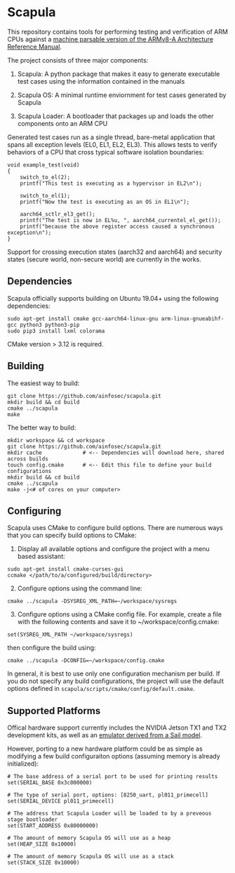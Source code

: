 # Scapula

This repository contains tools for performing testing and verification of ARM
CPUs against a
[machine parsable version of the ARMv8-A Architecture Reference Manual](https://developer.arm.com/architectures/cpu-architecture/a-profile/exploration-tools).

The project consists of three major components:

1. Scapula: A python package that makes it easy to generate executable test
cases using the information contained in the manuals

2. Scapula OS: A minimal runtime enviornment for test cases generated by Scapula

3. Scapula Loader: A bootloader that packages up and loads the other components onto an ARM CPU

Generated test cases run as a single thread, bare-metal application that
spans all exception levels (EL0, EL1, EL2, EL3). This allows tests to
verify behaviors of a CPU that cross typical software isolation boundaries:

```
void example_test(void)
{
    switch_to_el(2);
    printf("This test is executing as a hypervisor in EL2\n");

    switch_to_el(1);
    printf("Now the test is executing as an OS in EL1\n");

    aarch64_sctlr_el3_get();
    printf("The test is now in EL%u, ", aarch64_currentel_el_get()); 
    printf("because the above register access caused a synchronous exception\n");
}
```

Support for crossing execution states (aarch32 and aarch64) and security states 
(secure world, non-secure world) are currently in the works.

## Dependencies

Scapula officially supports building on Ubuntu 19.04+ using the following
dependencies:

```
sudo apt-get install cmake gcc-aarch64-linux-gnu arm-linux-gnueabihf-gcc python3 python3-pip
sudo pip3 install lxml colorama 
```

CMake version > 3.12 is required.

## Building

The easiest way to build:

```
git clone https://github.com/ainfosec/scapula.git
mkdir build && cd build
cmake ../scapula
make
```

The better way to build:

```
mkdir workspace && cd workspace
git clone https://github.com/ainfosec/scapula.git
mkdir cache             # <-- Dependencies will download here, shared across builds
touch config.cmake      # <-- Edit this file to define your build configurations
mkdir build && cd build
cmake ../scapula
make -j<# of cores on your computer>
```

## Configuring

Scapula uses CMake to configure build options. There are numerous ways that you
can specify build options to CMake:
  
1. Display all available options and configure the project with a menu based
assistant:

```
sudo apt-get install cmake-curses-gui
ccmake </path/to/a/configured/build/directory>
```

2. Configure options using the command line:

```
cmake ../scapula -DSYSREG_XML_PATH=~/workspace/sysregs
```

3. Configure options using a CMake config file. For example, create a file with
the following contents and save it to ~/workspace/config.cmake:

```
set(SYSREG_XML_PATH ~/workspace/sysregs)
```

then configure the build using:

```
cmake ../scapula -DCONFIG=~/workspace/config.cmake
```

In general, it is best to use only one configuration mechanism per build. If you
do not specify any build configurations, the project will use the default
options defined in ``` scapula/scripts/cmake/config/default.cmake ```.

## Supported Platforms

Offical hardware support currently includes the NVIDIA Jetson TX1 and TX2
development kits, as well as an
[emulator derived from a Sail model](https://github.com/rems-project/sail-arm/tree/master/arm-v8.5-a).

However, porting to a new hardware platform could be as simple as modifying a
few build configuraiton options (assuming memory is already initialized):

```
# The base address of a serial port to be used for printing results
set(SERIAL_BASE 0x3c000000)

# The type of serial port, options: [8250_uart, pl011_primecell]
set(SERIAL_DEVICE pl011_primecell)

# The address that Scapula Loader will be loaded to by a preveous stage bootloader
set(START_ADDRESS 0x80000000)

# The amount of memory Scapula OS will use as a heap
set(HEAP_SIZE 0x10000)

# The amount of memory Scapula OS will use as a stack
set(STACK_SIZE 0x10000)
```
